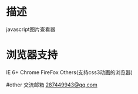 # 描述
javascript图片查看器

# 浏览器支持
IE 6+
Chrome
FireFox
Others(支持css3动画的浏览器)

#other
交流邮箱 287449943@qq.com
